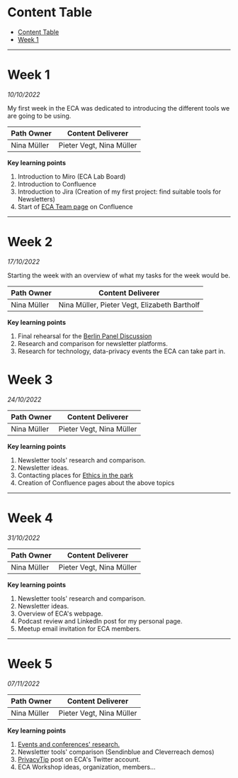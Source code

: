 # Content Table
- [Content Table](#content-table)
- [Week 1](#week-1)


----------------------------------------------------------------
# Week 1
*10/10/2022*

My first week in the ECA was dedicated to introducing the different tools we are going to be using.

| **Path Owner** | **Content Deliverer** | 
| --- | --- | 
| Nina Müller | Pieter Vegt, Nina Müller|


**Key learning points** <!-- (Do not change this line!!!) -->
1. Introduction to Miro (ECA Lab Board)
2. Introduction to Confluence 
3. Introduction to Jira (Creation of my first project: find suitable tools for Newsletters)
4. Start of [ECA Team page](https://searchbroker.atlassian.net/wiki/spaces/EBAMP/pages/3992092696/ECA+Team) on Confluence

----------------------------------------------------------------
# Week 2
*17/10/2022*

Starting the week with an overview of what my tasks for the week would be.

| **Path Owner** | **Content Deliverer** | 
| --- | --- | 
| Nina Müller | Nina Müller, Pieter Vegt, Elizabeth Bartholf|


**Key learning points** <!-- (Do not change this line!!!) -->
1. Final rehearsal for the [Berlin Panel Discussion](https://www.linkedin.com/video/event/urn:li:ugcPost:6985515475531112448/)
2. Research and comparison for newsletter platforms.
3. Research for technology, data-privacy events the ECA can take part in.

# Week 3
*24/10/2022*


| **Path Owner** | **Content Deliverer** | 
| --- | --- | 
| Nina Müller | Pieter Vegt, Nina Müller|


**Key learning points** <!-- (Do not change this line!!!) -->
1. Newsletter tools' research and comparison. 
2. Newsletter ideas. 
3. Contacting places for [Ethics in the park](https://searchbroker.atlassian.net/wiki/spaces/EBAMP/pages/3964862582/Ethics+in+the+park)
4. Creation of Confluence pages about the above topics 

----------------------------------------------------------------
# Week 4
*31/10/2022*


| **Path Owner** | **Content Deliverer** | 
| --- | --- | 
| Nina Müller | Pieter Vegt, Nina Müller|


**Key learning points** <!-- (Do not change this line!!!) -->
1. Newsletter tools' research and comparison. 
2. Newsletter ideas. 
3. Overview of ECA's webpage.
4. Podcast review and LinkedIn post for my personal page.
5. Meetup email invitation for ECA members.

----------------------------------------------------------------
# Week 5
*07/11/2022*


| **Path Owner** | **Content Deliverer** | 
| --- | --- | 
| Nina Müller | Pieter Vegt, Nina Müller|


**Key learning points** <!-- (Do not change this line!!!) -->
1. [Events and conferences' research.](https://searchbroker.atlassian.net/wiki/spaces/EBAMP/pages/4019847202/Privacy+data+and+ethics-related+events+research)
2. Newsletter tools' comparison (Sendinblue and Cleverreach demos)
3. [PrivacyTip](https://twitter.com/ethicalallies/status/1591001460795445249) post on ECA's Twitter account.
4. ECA Workshop ideas, organization, members...
